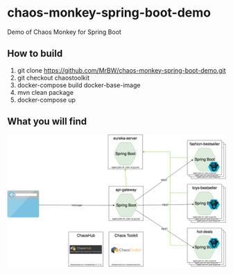 # chaos-monkey-spring-boot-demo
Demo of Chaos Monkey for Spring Boot 

## How to build
1. git clone https://github.com/MrBW/chaos-monkey-spring-boot-demo.git
2. git checkout chaostoolkit
3. docker-compose build docker-base-image
4. mvn clean package
5. docker-compose up

## What you will find
  <img src="ChaosEngineeringWebinar.png">
